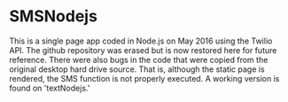 # SMSNodejs

This is a single page app coded in Node.js on May 2016 using the Twilio API.  The github repository was erased but is now restored here for future reference.  There were also bugs in the code that were copied from the original desktop hard drive source.  That is, although the static page is rendered, the SMS function is not properly executed.  A working version is found on 'textNodejs.'
